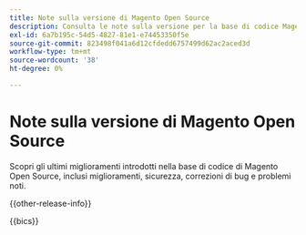 ```yaml
---
title: Note sulla versione di Magento Open Source
description: Consulta le note sulla versione per la base di codice Magento Open Source.
exl-id: 6a7b195c-54d5-4827-81e1-e74453350f5e
source-git-commit: 823498f041a6d12cfdedd6757499d62ac2aced3d
workflow-type: tm+mt
source-wordcount: '38'
ht-degree: 0%

---
```


# Note sulla versione di Magento Open Source

Scopri gli ultimi miglioramenti introdotti nella base di codice di Magento Open Source, inclusi miglioramenti, sicurezza, correzioni di bug e problemi noti.

{{other-release-info}}

{{bics}}
